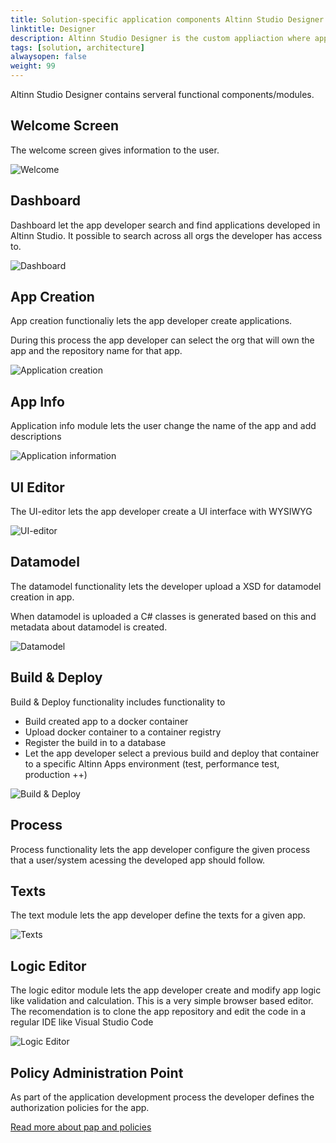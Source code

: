 ```yaml
---
title: Solution-specific application components Altinn Studio Designer
linktitle: Designer
description: Altinn Studio Designer is the custom appliaction where app developers manage and creates applications.
tags: [solution, architecture]
alwaysopen: false
weight: 99
---
```


Altinn Studio Designer contains serveral functional components/modules.  

## Welcome Screen
The welcome screen gives information to the user.

![Welcome](welcome.png)

## Dashboard
Dashboard let the app developer search and find applications developed in Altinn Studio. It possible to search across all orgs the developer has access to.

![Dashboard](dashboard.png)

## App Creation
App creation functionaliy lets the app developer create applications. 

During this process the app developer can select the org that will own the app and the repository name for that app.

![Application creation](appcreation.png)

## App Info 
Application info module lets the user change the name of the app and add descriptions

![Application information](appinfo.png)


## UI Editor
The UI-editor lets the app developer create a UI interface with WYSIWYG 

![UI-editor](uieditor.png)

## Datamodel
The datamodel functionality lets the developer upload a XSD for datamodel creation in app.

When datamodel is uploaded a C# classes is generated based on this and metadata about datamodel is created.

![Datamodel](datamodel.png)


## Build & Deploy
Build & Deploy functionality includes functionality to 
- Build created app to a docker container
- Upload docker container to a container registry
- Register the build in to a database
- Let the app developer select a previous build and deploy that container to a specific Altinn Apps environment (test, performance test, production ++)

![Build & Deploy](deploy.png)


## Process
Process functionality lets the app developer configure the given process that a user/system acessing the developed app should follow.


## Texts
The text module lets the app developer define the texts for a given app.

![Texts](texts.png)

## Logic Editor
The logic editor module lets the app developer create and modify app logic like validation and calculation. This is a very simple browser based editor.
The recomendation is to clone the app repository and edit the code in a regular IDE like Visual Studio Code

![Logic Editor](logiceditor.png)


## Policy Administration Point
As part of the application development process the developer defines the authorization policies for the app.

[Read more about pap and policies](pap)
